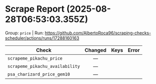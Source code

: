 # Scrape Report (2025-08-28T06:53:03.355Z)

Group: `price`  |  Run: https://github.com/AlbertoRoca96/scraping-checks-scheduler/actions/runs/17288160163

| Check | Changed | Keys | Error |
|---|:---:|:--|:--|
| `scrapeme_pikachu_price` | — |  |  |
| `scrapeme_pikachu_availability` | — |  |  |
| `psa_charizard_price_gem10` | — |  |  |
